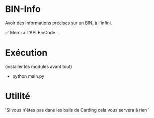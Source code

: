 # BIN-Info
Avoir des informations précises sur un BIN, à l'infini.

✅ Merci à L'API BinCode.

# Exécution
(installer les modules avant tout)
- python main.py
# Utilité 
'Si vous n'êtes pas dans les bails de Carding cela vous servera à rien
'
